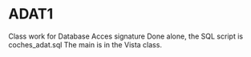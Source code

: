 # ADAT1
Class work for Database Acces signature
Done alone, the SQL script is coches_adat.sql
The main is in the Vista class.
